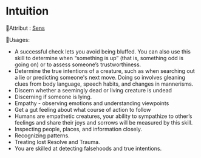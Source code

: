 # Intuition

🚧Attribut : [Sens](/docs/attributs/sens.md)

🚧Usages:

- A successful check lets you avoid being bluffed. You can also use this skill to determine when “something is up” (that is, something odd is going on) or to assess someone’s trustworthiness.
- Determine the true intentions of a creature, such as when searching out a lie or predicting someone's next move. Doing so involves gleaning clues from body language, speech habits, and changes in mannerisms.
- Discern whether a seemingly dead or living creature is undead
- Discerning if someone is lying.
- Empathy - observing emotions and understanding viewpoints
- Get a gut feeling about what course of action to follow
- Humans are empathetic creatures, your ability to sympathize to other’s feelings and share their joys and sorrows will be measured by this skill.
- Inspecting people, places, and information closely.
- Recognizing patterns.
- Treating lost Resolve and Trauma.
- You are skilled at detecting falsehoods and true intentions.
